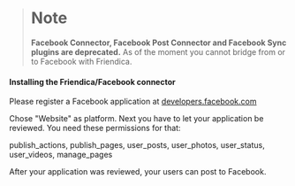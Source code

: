 > # Note
> **Facebook Connector, Facebook Post Connector and Facebook Sync plugins are deprecated.**
> As of the moment you cannot bridge from or to Facebook with Friendica.

#### Installing the Friendica/Facebook connector

Please register a Facebook application at [developers.facebook.com](https://developers.facebook.com/apps/async/create/platform-setup/dialog/)

Chose "Website" as platform. Next you have to let your application be reviewed. You need these permissions for that:

publish_actions, publish_pages, user_posts, user_photos, user_status, user_videos, manage_pages

After your application was reviewed, your users can post to Facebook.

